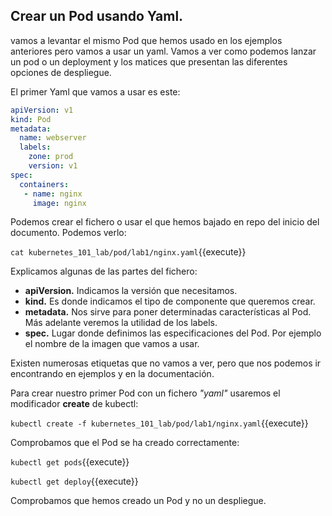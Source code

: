 ## Crear un Pod usando Yaml.

vamos a levantar el mismo Pod que hemos usado en los ejemplos anteriores pero vamos a usar un yaml. Vamos a ver como podemos lanzar un pod o un deployment y los matices que presentan las diferentes opciones de despliegue.

El primer Yaml que vamos a usar es este:

```yaml
apiVersion: v1
kind: Pod
metadata:
  name: webserver
  labels:
    zone: prod
    version: v1
spec:
  containers:
   - name: nginx   
     image: nginx
```

Podemos crear el fichero o usar el que hemos bajado en repo del inicio del documento. Podemos verlo:

`cat kubernetes_101_lab/pod/lab1/nginx.yaml`{{execute}}

Explicamos algunas de las partes del fichero:

- **apiVersion.** Indicamos la versión que necesitamos.
- **kind.** Es donde indicamos el tipo de componente que queremos crear.
- **metadata.** Nos sirve para poner determinadas características al Pod. Más adelante veremos la utilidad de los labels.
- **spec.** Lugar donde definimos las especificaciones del Pod. Por ejemplo el nombre de la imagen que vamos a usar.

Existen numerosas etiquetas que no vamos a ver, pero que nos podemos ir encontrando en ejemplos y en la documentación.

Para crear nuestro primer Pod con un fichero *"yaml"* usaremos el modificador **create** de kubectl:

`kubectl create -f kubernetes_101_lab/pod/lab1/nginx.yaml`{{execute}}

Comprobamos que el Pod se ha creado correctamente:

`kubectl get pods`{{execute}}

`kubectl get deploy`{{execute}} 

Comprobamos que hemos creado un Pod y no un despliegue.

